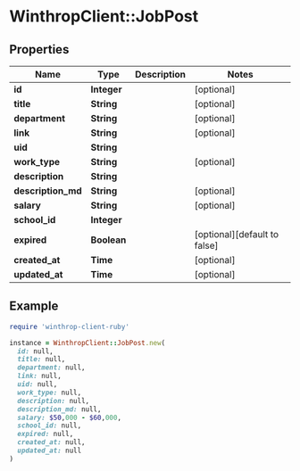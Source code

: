 # WinthropClient::JobPost

## Properties

| Name | Type | Description | Notes |
| ---- | ---- | ----------- | ----- |
| **id** | **Integer** |  | [optional] |
| **title** | **String** |  | [optional] |
| **department** | **String** |  | [optional] |
| **link** | **String** |  | [optional] |
| **uid** | **String** |  |  |
| **work_type** | **String** |  | [optional] |
| **description** | **String** |  |  |
| **description_md** | **String** |  | [optional] |
| **salary** | **String** |  | [optional] |
| **school_id** | **Integer** |  |  |
| **expired** | **Boolean** |  | [optional][default to false] |
| **created_at** | **Time** |  | [optional] |
| **updated_at** | **Time** |  | [optional] |

## Example

```ruby
require 'winthrop-client-ruby'

instance = WinthropClient::JobPost.new(
  id: null,
  title: null,
  department: null,
  link: null,
  uid: null,
  work_type: null,
  description: null,
  description_md: null,
  salary: $50,000 - $60,000,
  school_id: null,
  expired: null,
  created_at: null,
  updated_at: null
)
```


